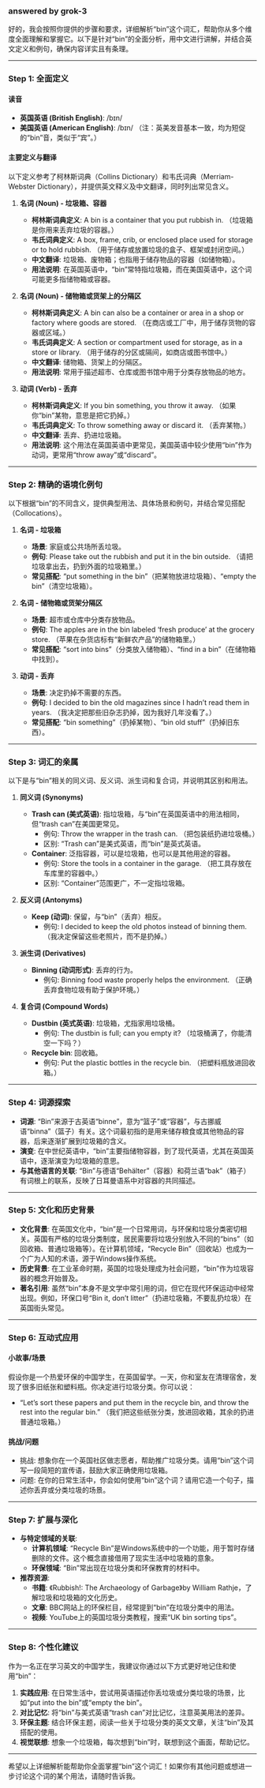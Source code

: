 ### answered by grok-3
好的，我会按照你提供的步骤和要求，详细解析“bin”这个词汇，帮助你从多个维度全面理解和掌握它。以下是针对“bin”的全面分析，用中文进行讲解，并结合英文定义和例句，确保内容详实且有条理。

---

### Step 1: 全面定义

#### 读音
- **英国英语 (British English)**: /bɪn/
- **美国英语 (American English)**: /bɪn/
（注：英美发音基本一致，均为短促的“bin”音，类似于“宾”。）

#### 主要定义与翻译
以下定义参考了柯林斯词典（Collins Dictionary）和韦氏词典（Merriam-Webster Dictionary），并提供英文释义及中文翻译，同时列出常见含义。

1. **名词 (Noun) - 垃圾箱、容器**
   - **柯林斯词典定义**: A bin is a container that you put rubbish in. （垃圾箱是你用来丢弃垃圾的容器。）
   - **韦氏词典定义**: A box, frame, crib, or enclosed place used for storage or to hold rubbish. （用于储存或放置垃圾的盒子、框架或封闭空间。）
   - **中文翻译**: 垃圾箱、废物箱；也指用于储存物品的容器（如储物箱）。
   - **用法说明**: 在英国英语中，“bin”常特指垃圾箱，而在美国英语中，这个词可能更多指储物箱或容器。

2. **名词 (Noun) - 储物箱或货架上的分隔区**
   - **柯林斯词典定义**: A bin can also be a container or area in a shop or factory where goods are stored. （在商店或工厂中，用于储存货物的容器或区域。）
   - **韦氏词典定义**: A section or compartment used for storage, as in a store or library. （用于储存的分区或隔间，如商店或图书馆中。）
   - **中文翻译**: 储物箱、货架上的分隔区。
   - **用法说明**: 常用于描述超市、仓库或图书馆中用于分类存放物品的地方。

3. **动词 (Verb) - 丢弃**
   - **柯林斯词典定义**: If you bin something, you throw it away. （如果你“bin”某物，意思是把它扔掉。）
   - **韦氏词典定义**: To throw something away or discard it. （丢弃某物。）
   - **中文翻译**: 丢弃、扔进垃圾箱。
   - **用法说明**: 这个用法在英国英语中更常见，美国英语中较少使用“bin”作为动词，更常用“throw away”或“discard”。

---

### Step 2: 精确的语境化例句

以下根据“bin”的不同含义，提供典型用法、具体场景和例句，并结合常见搭配（Collocations）。

1. **名词 - 垃圾箱**
   - **场景**: 家庭或公共场所丢垃圾。
   - **例句**: Please take out the rubbish and put it in the bin outside. （请把垃圾拿出去，扔到外面的垃圾箱里。）
   - **常见搭配**: “put something in the bin”（把某物放进垃圾箱）、“empty the bin”（清空垃圾箱）。

2. **名词 - 储物箱或货架分隔区**
   - **场景**: 超市或仓库中分类存放物品。
   - **例句**: The apples are in the bin labeled ‘fresh produce’ at the grocery store. （苹果在杂货店标有“新鲜农产品”的储物箱里。）
   - **常见搭配**: “sort into bins”（分类放入储物箱）、“find in a bin”（在储物箱中找到）。

3. **动词 - 丢弃**
   - **场景**: 决定扔掉不需要的东西。
   - **例句**: I decided to bin the old magazines since I hadn’t read them in years. （我决定把那些旧杂志扔掉，因为我好几年没看了。）
   - **常见搭配**: “bin something”（扔掉某物）、“bin old stuff”（扔掉旧东西）。

---

### Step 3: 词汇的亲属

以下是与“bin”相关的同义词、反义词、派生词和复合词，并说明其区别和用法。

1. **同义词 (Synonyms)**
   - **Trash can (美式英语)**: 指垃圾箱，与“bin”在英国英语中的用法相同，但“trash can”在美国更常见。
     - 例句: Throw the wrapper in the trash can. （把包装纸扔进垃圾桶。）
     - 区别: “Trash can”是美式英语，而“bin”是英式英语。
   - **Container**: 泛指容器，可以是垃圾箱，也可以是其他用途的容器。
     - 例句: Store the tools in a container in the garage. （把工具存放在车库里的容器中。）
     - 区别: “Container”范围更广，不一定指垃圾箱。

2. **反义词 (Antonyms)**
   - **Keep (动词)**: 保留，与“bin”（丢弃）相反。
     - 例句: I decided to keep the old photos instead of binning them. （我决定保留这些老照片，而不是扔掉。）

3. **派生词 (Derivatives)**
   - **Binning (动词形式)**: 丢弃的行为。
     - 例句: Binning food waste properly helps the environment. （正确丢弃食物垃圾有助于保护环境。）

4. **复合词 (Compound Words)**
   - **Dustbin (英式英语)**: 垃圾箱，尤指家用垃圾桶。
     - 例句: The dustbin is full; can you empty it? （垃圾桶满了，你能清空一下吗？）
   - **Recycle bin**: 回收箱。
     - 例句: Put the plastic bottles in the recycle bin. （把塑料瓶放进回收箱。）

---

### Step 4: 词源探索

- **词源**: “Bin”来源于古英语“binne”，意为“篮子”或“容器”，与古挪威语“binna”（篮子）有关。这个词最初指的是用来储存粮食或其他物品的容器，后来逐渐扩展到垃圾箱的含义。
- **演变**: 在中世纪英语中，“bin”主要指储物容器，到了现代英语，尤其在英国英语中，逐渐演变为垃圾箱的意思。
- **与其他语言的关联**: “Bin”与德语“Behälter”（容器）和荷兰语“bak”（箱子）有词根上的联系，反映了日耳曼语系中对容器的共同描述。

---

### Step 5: 文化和历史背景

- **文化背景**: 在英国文化中，“bin”是一个日常用词，与环保和垃圾分类密切相关。英国有严格的垃圾分类制度，居民需要将垃圾分别放入不同的“bins”（如回收箱、普通垃圾箱等）。在计算机领域，“Recycle Bin”（回收站）也成为一个广为人知的术语，源于Windows操作系统。
- **历史背景**: 在工业革命时期，英国的垃圾处理成为社会问题，“bin”作为垃圾容器的概念开始普及。
- **著名引用**: 虽然“bin”本身不是文学中常引用的词，但它在现代环保运动中经常出现。例如，环保口号“Bin it, don’t litter”（扔进垃圾箱，不要乱扔垃圾）在英国街头常见。

---

### Step 6: 互动式应用

#### 小故事/场景
假设你是一个热爱环保的中国学生，在英国留学。一天，你和室友在清理宿舍，发现了很多旧纸张和塑料瓶。你决定进行垃圾分类。你可以说：
- “Let’s sort these papers and put them in the recycle bin, and throw the rest into the regular bin.” （我们把这些纸张分类，放进回收箱，其余的扔进普通垃圾箱。）

#### 挑战/问题
- 挑战: 想象你在一个英国社区做志愿者，帮助推广垃圾分类。请用“bin”这个词写一段简短的宣传语，鼓励大家正确使用垃圾箱。
- 问题: 在你的日常生活中，你会如何使用“bin”这个词？请用它造一个句子，描述你丢弃或分类垃圾的场景。

---

### Step 7: 扩展与深化

- **与特定领域的关联**:
  - **计算机领域**: “Recycle Bin”是Windows系统中的一个功能，用于暂时存储删除的文件。这个概念直接借用了现实生活中垃圾箱的意象。
  - **环保领域**: “Bin”常出现在垃圾分类和环保教育的材料中。
- **推荐资源**:
  - **书籍**: 《Rubbish!: The Archaeology of Garbage》by William Rathje，了解垃圾和垃圾箱的文化历史。
  - **文章**: BBC网站上的环保栏目，经常提到“bin”在垃圾分类中的用法。
  - **视频**: YouTube上的英国垃圾分类教程，搜索“UK bin sorting tips”。

---

### Step 8: 个性化建议

作为一名正在学习英文的中国学生，我建议你通过以下方式更好地记住和使用“bin”：
1. **实践应用**: 在日常生活中，尝试用英语描述你丢垃圾或分类垃圾的场景，比如“put into the bin”或“empty the bin”。
2. **对比记忆**: 将“bin”与美式英语“trash can”对比记忆，注意英美用法的差异。
3. **环保主题**: 结合环保主题，阅读一些关于垃圾分类的英文文章，关注“bin”及其搭配的使用。
4. **视觉联想**: 想象一个垃圾箱，每次想到“bin”时，联想到这个画面，帮助记忆。

---

希望以上详细解析能帮助你全面掌握“bin”这个词汇！如果你有其他问题或想进一步讨论这个词的某个用法，请随时告诉我。